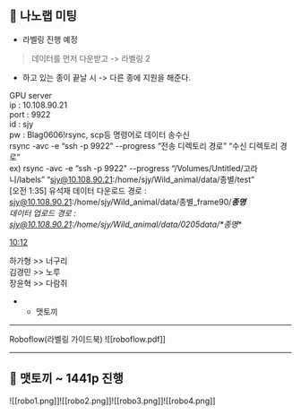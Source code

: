 ## 📌 나노랩 미팅
- 라벨링 진행 예정 

> 데이터를 먼저 다운받고 -> 라벨링 2 
- 하고 있는 종이 끝날 시 -> 다른 종에 지원을 해준다. 

GPU server  
ip : 10.108.90.21  
port : 9922  
id : sjy  
pw : Blag0606!rsync, scp등 명령어로 데이터 송수신  
rsync -avc -e “ssh -p 9922” --progress “전송 디렉토리 경로” “수신 디렉토리 경로”  
ex) rsync -avc -e “ssh -p 9922" --progress “/Volumes/Untitled/고라니/labels” “sjy@10.108.90.21:/home/sjy/Wild_animal/data/종별/test”  
[오전 1:35] 유석재 데이터 다운로드 경로 : sjy@10.108.90.21:/home/sjy/Wild_animal/data/종별_frame90/***_종명_**  
데이터 업로드 경로 : sjy@10.108.90.21:/home/sjy/Wild_animal/data/0205data/**_*종명_**

[10:12](https://w1714535875-aw1706077.slack.com/archives/C08BT8BFHMZ/p1738717976642569)

하가형 >> 너구리  
김경민 >> 노루  
장윤혁 >> 다람쥐

- + 맷토끼  

---
Roboflow(라벨링 가이드북)
![[roboflow.pdf]]


---
## 📌 맷토끼 ~ 1441p 진행
![[robo1.png]]![[robo2.png]]![[robo3.png]]![[robo4.png]]
